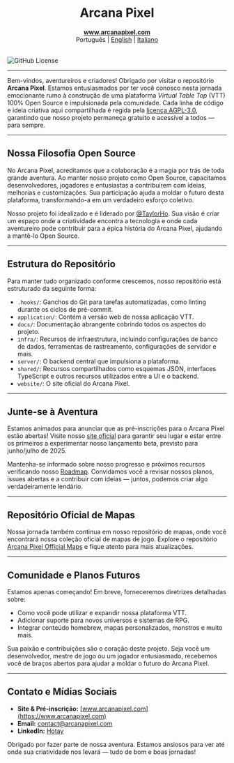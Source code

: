 <div align="center">
  <h1>Arcana Pixel</h1>
</div>

<div align="center">
  <strong><a href="https://www.arcanapixel.com">www.arcanapixel.com</a></strong>
</div>
<div align="center">
  <span>Português</span> | <a href="./README.md">English</a> | <a href="./README.it.md">Italiano</a>
</div>
&nbsp;

![GitHub License](https://img.shields.io/github/license/hotaydev/arcana-pixel?color=1ad56f)

---

Bem-vindos, aventureiros e criadores!
Obrigado por visitar o repositório **Arcana Pixel**. Estamos entusiasmados por ter você conosco nesta jornada emocionante rumo à construção de uma plataforma *Virtual Table Top* (VTT) 100% Open Source e impulsionada pela comunidade. Cada linha de código e ideia criativa aqui compartilhada é regida pela [licença AGPL-3.0](./LICENSE), garantindo que nosso projeto permaneça gratuito e acessível a todos — para sempre.

---

## Nossa Filosofia Open Source

No Arcana Pixel, acreditamos que a colaboração é a magia por trás de toda grande aventura. Ao manter nosso projeto como Open Source, capacitamos desenvolvedores, jogadores e entusiastas a contribuírem com ideias, melhorias e customizações. Sua participação ajuda a moldar o futuro desta plataforma, transformando-a em um verdadeiro esforço coletivo.

Nosso projeto foi idealizado e é liderado por [@TaylorHo](https://github.om/TaylorHo/). Sua visão é criar um espaço onde a criatividade encontra a tecnologia e onde cada aventureiro pode contribuir para a épica história do Arcana Pixel, ajudando a mantê-lo Open Source.

---

## Estrutura do Repositório

Para manter tudo organizado conforme crescemos, nosso repositório está estruturado da seguinte forma:

- `.hooks/`: Ganchos do Git para tarefas automatizadas, como linting durante os ciclos de pré-commit.
- `application/`: Contém a versão web de nossa aplicação VTT.
- `docs/`: Documentação abrangente cobrindo todos os aspectos do projeto.
- `infra/`: Recursos de infraestrutura, incluindo configurações de banco de dados, ferramentas de rastreamento, configurações de servidor e mais.
- `server/`: O backend central que impulsiona a plataforma.
- `shared/`: Recursos compartilhados como esquemas JSON, interfaces TypeScript e outros recursos utilizados entre a UI e o backend.
- `website/`: O site oficial do Arcana Pixel.

---

## Junte-se à Aventura

Estamos animados para anunciar que as pré-inscrições para o Arcana Pixel estão abertas! Visite nosso [site oficial](https://www.arcanapixel.com) para garantir seu lugar e estar entre os primeiros a experimentar nosso lançamento beta, previsto para junho/julho de 2025.

Mantenha-se informado sobre nosso progresso e próximos recursos verificando nosso [Roadmap](https://github.com/orgs/hotaydev/projects/7). Convidamos você a revisar nossos planos, issues abertas e a contribuir com ideias — juntos, podemos criar algo verdadeiramente lendário.

---

## Repositório Oficial de Mapas

Nossa jornada também continua em nosso repositório de mapas, onde você encontrará nossa coleção oficial de mapas de jogo. Explore o repositório [Arcana Pixel Official Maps](https://github.com/hotaydev/arcana-pixel-official-maps) e fique atento para mais atualizações.

---

## Comunidade e Planos Futuros

Estamos apenas começando! Em breve, forneceremos diretrizes detalhadas sobre:
- Como você pode utilizar e expandir nossa plataforma VTT.
- Adicionar suporte para novos universos e sistemas de RPG.
- Integrar conteúdo homebrew, mapas personalizados, monstros e muito mais.

Sua paixão e contribuições são o coração deste projeto. Seja você um desenvolvedor, mestre de jogo ou um jogador entusiasmado, recebemos você de braços abertos para ajudar a moldar o futuro do Arcana Pixel.

---

## Contato e Mídias Sociais

- **Site & Pré-inscrição:** [www.arcanapixel.com](https://www.arcanapixel.com)
- **Email:** [contact@arcanapixel.com](mailto:contact@arcanapixel.com)
- **LinkedIn:** [Hotay](https://www.linkedin.com/company/hotay/)

Obrigado por fazer parte de nossa aventura. Estamos ansiosos para ver até onde sua criatividade nos levará — tudo de bom e boas jornadas!
